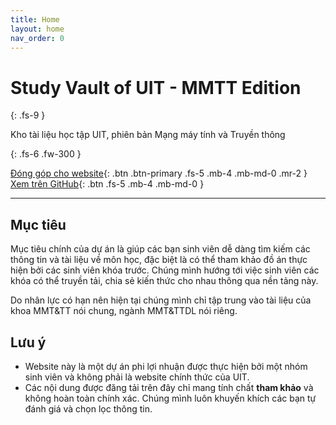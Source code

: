 ```yaml
---
title: Home
layout: home
nav_order: 0
---
```


# **Study Vault of UIT - MMTT Edition**

{: .fs-9 }

Kho tài liệu học tập UIT, phiên bản Mạng máy tính và Truyền thông

{: .fs-6 .fw-300 }

[Đóng góp cho website](./docs/contribute){: .btn .btn-primary .fs-5 .mb-4 .mb-md-0 .mr-2 }
[Xem trên GitHub](https://github.com/SVUIT/mmtt){: .btn .fs-5 .mb-4 .mb-md-0 }

---

## Mục tiêu

Mục tiêu chính của dự án là giúp các bạn sinh viên dễ dàng tìm kiếm các thông tin và tài liệu về môn học, đặc biệt là có thể tham khảo đồ án thực hiện bởi các sinh viên khóa trước. Chúng mình hướng tới việc sinh viên các khóa có thể truyền tải, chia sẻ kiến thức cho nhau thông qua nền tảng này.

Do nhân lực có hạn nên hiện tại chúng mình chỉ tập trung vào tài liệu của khoa MMT&TT nói chung, ngành MMT&TTDL nói riêng.

## Lưu ý

- Website này là một dự án phi lợi nhuận được thực hiện bởi một nhóm sinh viên và không phải là website chính thức của UIT.
- Các nội dung được đăng tải trên đây chỉ mang tính chất **tham khảo** và không hoàn toàn chính xác. Chúng mình luôn khuyến khích các bạn tự đánh giá và chọn lọc thông tin.
